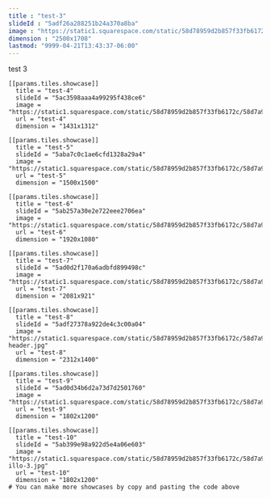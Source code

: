 ```yaml
---
title : "test-3"
slideId : "5adf26a288251b24a370a8ba"
image : "https://static1.squarespace.com/static/58d78959d2b857f33fb6172c/58d7a914414fb59196f5372d/5adf26a288251b24a370a8ba/1524574252067/illo-2.jpg"
dimension : "2500x1708"
lastmod: "9999-04-21T13:43:37-06:00"
---
```


test 3

    [[params.tiles.showcase]]
      title = "test-4"
      slideId = "5ac3598aaa4a99295f438ce6"
      image = "https://static1.squarespace.com/static/58d78959d2b857f33fb6172c/58d7a914414fb59196f5372d/5ac3598aaa4a99295f438ce6/1522936975980/15.jpg"
      url = "test-4"
      dimension = "1431x1312"

    [[params.tiles.showcase]]
      title = "test-5"
      slideId = "5aba7c0c1ae6cfd1328a29a4"
      image = "https://static1.squarespace.com/static/58d78959d2b857f33fb6172c/58d7a914414fb59196f5372d/5aba7c0c1ae6cfd1328a29a4/1522170916009/13.jpg"
      url = "test-5"
      dimension = "1500x1500"

    [[params.tiles.showcase]]
      title = "test-6"
      slideId = "5ab257a30e2e722eee2706ea"
      image = "https://static1.squarespace.com/static/58d78959d2b857f33fb6172c/58d7a914414fb59196f5372d/5ab257a30e2e722eee2706ea/1523466121100/hacksack.gif"
      url = "test-6"
      dimension = "1920x1080"

    [[params.tiles.showcase]]
      title = "test-7"
      slideId = "5ad0d2f170a6adbfd899498c"
      image = "https://static1.squarespace.com/static/58d78959d2b857f33fb6172c/58d7a914414fb59196f5372d/5ad0d2f170a6adbfd899498c/1523634970656/dev.jpg"
      url = "test-7"
      dimension = "2081x921"

    [[params.tiles.showcase]]
      title = "test-8"
      slideId = "5adf27378a922de4c3c00a04"
      image = "https://static1.squarespace.com/static/58d78959d2b857f33fb6172c/58d7a914414fb59196f5372d/5adf27378a922de4c3c00a04/1524574045933/illo-header.jpg"
      url = "test-8"
      dimension = "2312x1400"
   
    [[params.tiles.showcase]]
      title = "test-9"
      slideId = "5ad0d34b6d2a73d7d2501760"
      image = "https://static1.squarespace.com/static/58d78959d2b857f33fb6172c/58d7a914414fb59196f5372d/5ad0d34b6d2a73d7d2501760/1523635678505/shopping1.jpg"
      url = "test-9"
      dimension = "1802x1200"
    
    [[params.tiles.showcase]]
      title = "test-10"
      slideId = "5ab399e98a922d5e4a06e603"
      image = "https://static1.squarespace.com/static/58d78959d2b857f33fb6172c/58d7a914414fb59196f5372d/5ab399e98a922d5e4a06e603/1521719829221/S%26P-illo-3.jpg"
      url = "test-10"
      dimension = "1802x1200"
    # You can make more showcases by copy and pasting the code above
